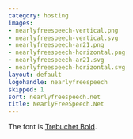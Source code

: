 ```yaml
---
category: hosting
images:
- nearlyfreespeech-vertical.png
- nearlyfreespeech-vertical.svg
- nearlyfreespeech-ar21.png
- nearlyfreespeech-horizontal.png
- nearlyfreespeech-ar21.svg
- nearlyfreespeech-horizontal.svg
layout: default
logohandle: nearlyfreespeech
skipped: 1
sort: nearlyfreespeech.net
title: NearlyFreeSpeech.Net
---
```


The font is [Trebuchet Bold](http://www.myfonts.com/fonts/ascender/trebuchet/bold/?ref=hackerlogos).